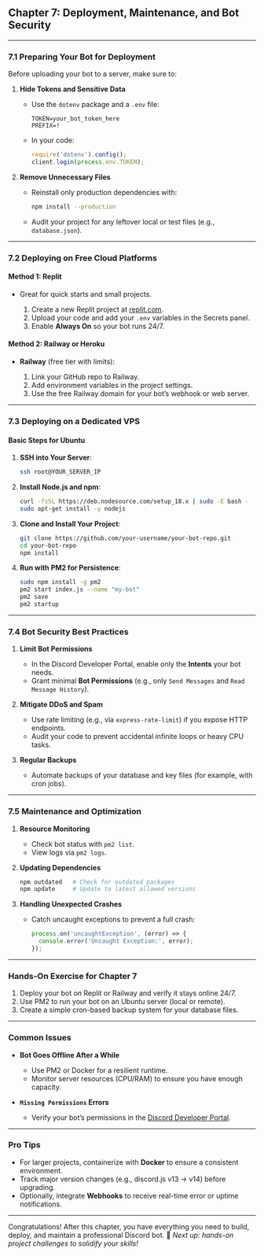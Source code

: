 ## **Chapter 7: Deployment, Maintenance, and Bot Security**

---

### **7.1 Preparing Your Bot for Deployment**

Before uploading your bot to a server, make sure to:

1. **Hide Tokens and Sensitive Data**

   * Use the `dotenv` package and a `.env` file:

     ```env
     TOKEN=your_bot_token_here
     PREFIX=!
     ```
   * In your code:

     ```javascript
     require('dotenv').config();
     client.login(process.env.TOKEN);
     ```

2. **Remove Unnecessary Files**

   * Reinstall only production dependencies with:

     ```bash
     npm install --production
     ```
   * Audit your project for any leftover local or test files (e.g., `database.json`).

---

### **7.2 Deploying on Free Cloud Platforms**

#### **Method 1: Replit**

* Great for quick starts and small projects.

  1. Create a new Replit project at [replit.com](https://replit.com).
  2. Upload your code and add your `.env` variables in the Secrets panel.
  3. Enable **Always On** so your bot runs 24/7.

#### **Method 2: Railway or Heroku**

* **Railway** (free tier with limits):

  1. Link your GitHub repo to Railway.
  2. Add environment variables in the project settings.
  3. Use the free Railway domain for your bot’s webhook or web server.

---

### **7.3 Deploying on a Dedicated VPS**

#### **Basic Steps for Ubuntu**

1. **SSH into Your Server**:

   ```bash
   ssh root@YOUR_SERVER_IP
   ```
2. **Install Node.js and npm**:

   ```bash
   curl -fsSL https://deb.nodesource.com/setup_18.x | sudo -E bash -
   sudo apt-get install -y nodejs
   ```
3. **Clone and Install Your Project**:

   ```bash
   git clone https://github.com/your-username/your-bot-repo.git
   cd your-bot-repo
   npm install
   ```
4. **Run with PM2 for Persistence**:

   ```bash
   sudo npm install -g pm2
   pm2 start index.js --name "my-bot"
   pm2 save
   pm2 startup
   ```

---

### **7.4 Bot Security Best Practices**

1. **Limit Bot Permissions**

   * In the Discord Developer Portal, enable only the **Intents** your bot needs.
   * Grant minimal **Bot Permissions** (e.g., only `Send Messages` and `Read Message History`).

2. **Mitigate DDoS and Spam**

   * Use rate limiting (e.g., via `express-rate-limit`) if you expose HTTP endpoints.
   * Audit your code to prevent accidental infinite loops or heavy CPU tasks.

3. **Regular Backups**

   * Automate backups of your database and key files (for example, with cron jobs).

---

### **7.5 Maintenance and Optimization**

1. **Resource Monitoring**

   * Check bot status with `pm2 list`.
   * View logs via `pm2 logs`.

2. **Updating Dependencies**

   ```bash
   npm outdated   # Check for outdated packages
   npm update     # Update to latest allowed versions
   ```

3. **Handling Unexpected Crashes**

   * Catch uncaught exceptions to prevent a full crash:

     ```javascript
     process.on('uncaughtException', (error) => {
       console.error('Uncaught Exception:', error);
     });
     ```

---

### **Hands-On Exercise for Chapter 7**

1. Deploy your bot on Replit or Railway and verify it stays online 24/7.
2. Use PM2 to run your bot on an Ubuntu server (local or remote).
3. Create a simple cron-based backup system for your database files.

---

### **Common Issues**

* **Bot Goes Offline After a While**

  * Use PM2 or Docker for a resilient runtime.
  * Monitor server resources (CPU/RAM) to ensure you have enough capacity.

* **`Missing Permissions` Errors**

  * Verify your bot’s permissions in the [Discord Developer Portal](https://discord.com/developers/applications).

---

### **Pro Tips**

* For larger projects, containerize with **Docker** to ensure a consistent environment.
* Track major version changes (e.g., discord.js v13 → v14) before upgrading.
* Optionally, integrate **Webhooks** to receive real-time error or uptime notifications.

---

Congratulations! After this chapter, you have everything you need to build, deploy, and maintain a professional Discord bot. 🎉
*Next up: hands-on project challenges to solidify your skills!*